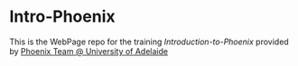 # Intro-Phoenix

This is the WebPage repo for the training _Introduction-to-Phoenix_ provided by [Phoenix Team @ University of Adelaide](https://github.com/PhoenixHPC) 
